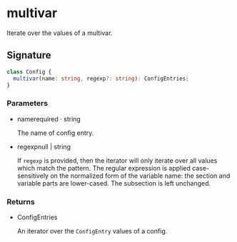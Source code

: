 # multivar

Iterate over the values of a multivar.

## Signature

```ts
class Config {
  multivar(name: string, regexp?: string): ConfigEntries;
}
```

### Parameters

<ul class="param-ul">
  <li class="param-li param-li-root">
    <span class="param-name">name</span><span class="param-required">required</span>&nbsp;·&nbsp;<span class="param-type">string</span>
    <br>
    <p class="param-description">The name of config entry.</p>
  </li>
  <li class="param-li param-li-root">
    <span class="param-name">regexp</span><span class="param-type">null | string</span>
    <br>
    <p class="param-description">If <code>regexp</code> is provided, then the iterator will only iterate over all values which match the pattern. The regular expression is applied case-sensitively on the normalized form of the variable name: the section and variable parts are lower-cased. The subsection is left unchanged.</p>
  </li>
</ul>

### Returns

<ul class="param-ul">
  <li class="param-li param-li-root">
    <span class="param-type">ConfigEntries</span>
    <br>
    <p class="param-description">An iterator over the  <code>ConfigEntry</code>  values of a config.</p>
  </li>
</ul>